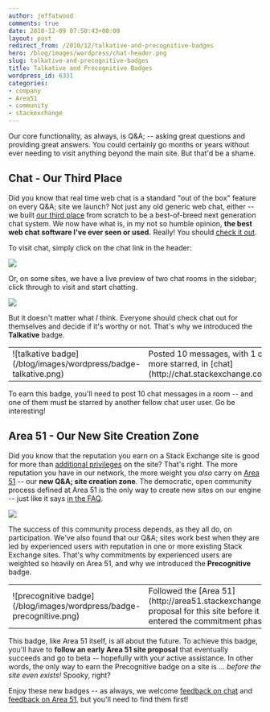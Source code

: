 ```yaml
---
author: jeffatwood
comments: true
date: 2010-12-09 07:50:43+00:00
layout: post
redirect_from: /2010/12/talkative-and-precognitive-badges
hero: /blog/images/wordpress/chat-header.png
slug: talkative-and-precognitive-badges
title: Talkative and Precognitive Badges
wordpress_id: 6331
categories:
- company
- Area51
- community
- stackexchange
---
```


Our core functionality, as always, is Q&A; -- asking great questions and providing great answers. You could certainly go months or years without ever needing to visit anything beyond the main site. But that'd be a shame.



## Chat - Our Third Place



Did you know that real time web chat is a standard "out of the box" feature on every Q&A; site we launch? Not just any old generic web chat, either -- we built [our third place](http://blog.stackoverflow.com/2010/04/do-trilogy-sites-need-a-third-place/) from scratch to be a best-of-breed next generation chat system. We now have what is, in my not so humble opinion, **the best web chat software I've ever seen or used.** Really! You should [check it out](http://chat.stackexchange.com).

To visit chat, simply click on the chat link in the header:

![](/blog/images/wordpress/chat-header.png)

Or, on some sites, we have a live preview of two chat rooms in the sidebar; click through to visit and start chatting.

![](/blog/images/wordpress/chat-sidebar1.png)

But it doesn't matter what _I_ think. Everyone should check chat out for themselves and decide if it's worthy or not. That's why we introduced the **Talkative** badge.

<table >
<tr >
<td >![talkative badge](/blog/images/wordpress/badge-talkative.png)
<td >Posted 10 messages, with 1 or more starred, in [chat](http://chat.stackexchange.com)</tr>
</table>

To earn this badge, you'll need to post 10 chat messages in a room -- and one of them must be starred by another fellow chat user user. Go be interesting!



## Area 51 - Our New Site Creation Zone



Did you know that the reputation you earn on a Stack Exchange site is good for more than [additional privileges](http://blog.stackoverflow.com/2010/10/membership-has-its-privileges/) on the site? That's right. The more reputation you have in our network, the more weight you _also_ carry on [Area 51](http://area51.stackexchange.com) -- our **new Q&A; site creation zone**. The democratic, open community process defined at Area 51 is the only way to create new sites on our engine -- just like it says [in the FAQ](http://area51.stackexchange.com/faq). 

[![](http://blog.stackoverflow.com/wp-content/uploads/Area-51-Banner1.png)](http://area51.stackexchange.com)

The success of this community process depends, as they all do, on participation. We've also found that our Q&A; sites work best when they are led by experienced users with reputation in one or more existing Stack Exchange sites. That's why commitments by experienced users are weighted so heavily on Area 51, and why we introduced the **Precognitive** badge.

<table >
<tr >
<td >![precognitive badge](/blog/images/wordpress/badge-precognitive.png)
<td >Followed the [Area 51](http://area51.stackexchange.com) proposal for this site before it entered the commitment phase</tr>
</table>

This badge, like Area 51 itself, is all about the future. To achieve this badge, you'll have to **follow an early Area 51 site proposal** that eventually succeeds and go to beta -- hopefully with your active assistance. In other words, the only way to earn the Precognitive badge on a site is ... _before the site even exists!_ Spooky, right?

Enjoy these new badges -- as always, we welcome [feedback on chat](http://meta.stackoverflow.com/questions/ask?tags=discussion%20chat) and [feedback on Area 51](http://meta.stackoverflow.com/questions/ask?tags=discussion%20area51), but you'll need to find them first!
